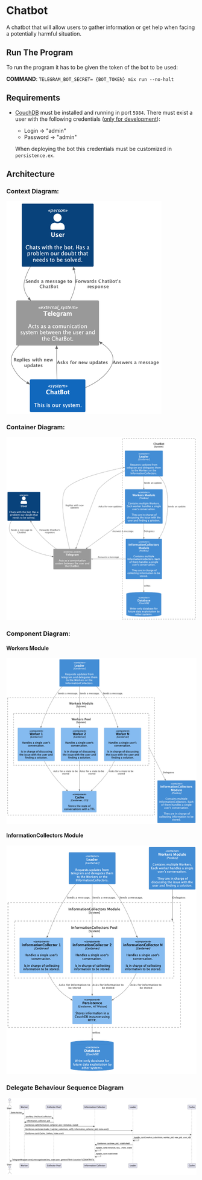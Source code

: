 # Chatbot

A chatbot that will allow users to gather information or get help when facing a potentially harmful situation.

## Run The Program

To run the program it has to be given the token of the bot to be used:

**COMMAND**: `TELEGRAM_BOT_SECRET= {BOT_TOKEN} mix run --no-halt`

## Requirements

- [CouchDB](https://couchdb.apache.org/) must be installed and running in port `5984`. There must exist a user with the following credentials (<ins>only for development</ins>):

    - Login &rarr; "admin"
    - Password &rarr; "admin"
  
  When deploying the bot this credentials must be customized in `persistence.ex`.

## Architecture

### Context Diagram:

![](doc/Context.png)

### Container Diagram:

![](doc/Container.png)

### Component Diagram:

#### Workers Module

![](doc/ComponentWorker.png)

#### InformationCollectors Module

![](doc/ComponentInformationCollector.png)

### Delegate Behaviour Sequence Diagram

![](doc/SequenceDiagramDelegate.png)
